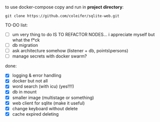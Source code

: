 to use docker-compose copy and run in **project directory**:
```
git clone https://github.com/coleifer/sqlite-web.git
```


TO-DO list:

- [ ] um very thing to do IS TO REFACTOR NODES... i appreciate myself but what the f*ck
- [ ] db migration
- [ ] ask architecture somehow (listener + db, points\persons)
- [ ] manage secrets with docker swarm? 

done:

- [x] logging & error handling
- [x] docker but not all
- [x] word search (with icu) (yes!!!!)
- [x] db in mount
- [x] smaller image (multistage or something)
- [x] web client for sqlite (make it useful)
- [x] change keyboard without delete
- [x] cache expired deleting
